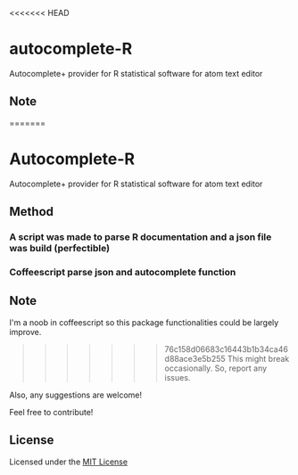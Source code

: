 <<<<<<< HEAD
# autocomplete-R
Autocomplete+ provider for R statistical software for atom text editor




## Note
=======
# Autocomplete-R
Autocomplete+ provider for R statistical software for atom text editor

## Method

### A script was made to parse R documentation and a json file was build (perfectible)

### Coffeescript parse json and autocomplete function


## Note
I'm a noob in coffeescript so this package functionalities could be largely improve.
>>>>>>> 76c158d06683c16443b1b34ca46d88ace3e5b255
This might break occasionally. So, report any issues.

Also, any suggestions are welcome!

Feel free to contribute!

## License
Licensed under the [MIT License](https://raw.githubusercontent.com/guillaumechaumet/autocomplete-R/master/LICENSE)
